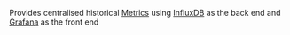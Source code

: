 Provides centralised historical [Metrics](http://fabric8.io/guide/metrics.html) using [InfluxDB](http://influxdb.com/) as the back end and [Grafana](http://grafana.org/) as the front end